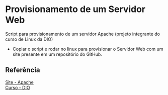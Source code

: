 # Provisionamento de um Servidor Web
Script para provisionamento de um servidor Apache (projeto integrante do curso de Linux da DIO)

- Copiar o script e rodar no linux para provisionar o Servidor Web com um site presente em um repositório do GitHub.


## Referência
[Site - Apache](https://www.apache.org/) <br>
[Curso - DIO](https://web.dio.me/lab/infraestrutura-como-codigo-script-de-provisionamento-de-um-servidor-web-apache/learning/b8823037-9371-492b-b163-10a8da0284fa)
